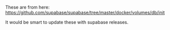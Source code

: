 These are from here: https://github.com/supabase/supabase/tree/master/docker/volumes/db/init

It would be smart to update these with supabase releases.